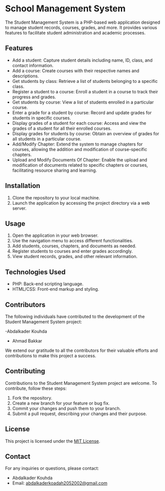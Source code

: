 # School Management System

The Student Management System is a PHP-based web application designed to manage student records, courses, grades, and more. It provides various features to facilitate student administration and academic processes.

## Features

- Add a student: Capture student details including name, ID, class, and contact information.
- Add a course: Create courses with their respective names and descriptions.
- Get students by class: Retrieve a list of students belonging to a specific class.
- Register a student to a course: Enroll a student in a course to track their progress and grades.
- Get students by course: View a list of students enrolled in a particular course.
- Enter a grade for a student by course: Record and update grades for students in specific courses.
- Display grades of a student for each course: Access and view the grades of a student for all their enrolled courses.
- Display grades for students by course: Obtain an overview of grades for all students in a particular course.
- Add/Modify Chapter: Extend the system to manage chapters for courses, allowing the addition and modification of course-specific chapters.
- Upload and Modify Documents Of Chapter: Enable the upload and modification of documents related to specific chapters or courses, facilitating resource sharing and learning.

## Installation

1. Clone the repository to your local machine.
4. Launch the application by accessing the project directory via a web server.

## Usage

1. Open the application in your web browser.
2. Use the navigation menu to access different functionalities.
3. Add students, courses, chapters, and documents as needed.
4. Register students to courses and enter grades accordingly.
5. View student records, grades, and other relevant information.

## Technologies Used

- PHP: Back-end scripting language.
- HTML/CSS: Front-end markup and styling.

## Contributors

The following individuals have contributed to the development of the Student Management System project:

-Abdalkader Kouhda
- Ahmad Bakkar

We extend our gratitude to all the contributors for their valuable efforts and contributions to make this project a success.

## Contributing

Contributions to the Student Management System project are welcome. To contribute, follow these steps:

1. Fork the repository.
2. Create a new branch for your feature or bug fix.
3. Commit your changes and push them to your branch.
4. Submit a pull request, describing your changes and their purpose.

## License

This project is licensed under the [MIT License](LICENSE).

## Contact

For any inquiries or questions, please contact:

- Abdalkader Kouhda
- Email: abdalkaderkoadah2052002@gmail.com

